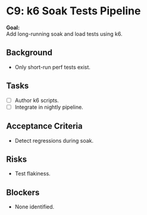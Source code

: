 # C9: k6 Soak Tests Pipeline

**Goal:**  
Add long-running soak and load tests using k6.

## Background
- Only short-run perf tests exist.

## Tasks
- [ ] Author k6 scripts.
- [ ] Integrate in nightly pipeline.

## Acceptance Criteria
- Detect regressions during soak.

## Risks
- Test flakiness.

## Blockers
- None identified.